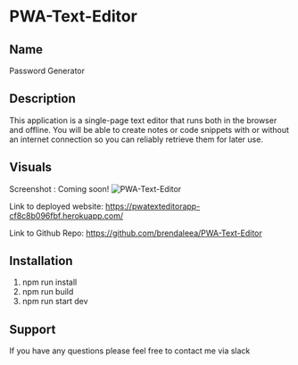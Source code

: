 # PWA-Text-Editor
## Name
Password Generator


## Description
This application is a single-page  text editor that runs both in the browser and offline. You will be able to create notes or  code snippets with or without an internet connection so you can reliably retrieve them for later use.
## Visuals

Screenshot : Coming soon!
![PWA-Text-Editor](./)


Link to deployed website:
https://pwatexteditorapp-cf8c8b096fbf.herokuapp.com/

Link to Github Repo: 
https://github.com/brendaleea/PWA-Text-Editor



## Installation
1. npm run install
2. npm run build
3. npm run start dev


## Support
If you have any questions please feel free to contact me via slack 